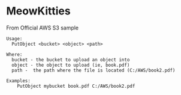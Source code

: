 # MeowKitties

From Official AWS S3 sample

```
Usage:
  PutObject <bucket> <object> <path>

Where:
  bucket - the bucket to upload an object into
  object - the object to upload (ie, book.pdf)
  path -  the path where the file is located (C:/AWS/book2.pdf)

Examples:
    PutObject mybucket book.pdf C:/AWS/book2.pdf
```